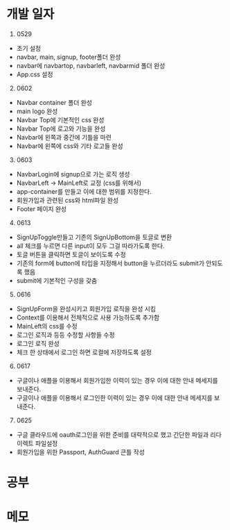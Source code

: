 # 개발 일자

1. 0529
  - 초기 설정
  - navbar, main, signup, footer폴더 완성
  - navbar에 navbartop, navbarleft, navbarmid 폴더 완성
  - App.css 설정 

2. 0602
  - Navbar container 폴더 완성
  - main logo 완성
  - Navbar Top에 기본적인 css 완성
  - Navbar Top에 로고와 기능을 완성
  - Navbar에 왼쪽과 중간에 기틀을 마련
  - Navbar에 왼쪽에 css와 기타 로고들 완성

3. 0603
  - NavbarLogin에 signup으로 가는 로직 생성
  - NavbarLeft -> MainLeft로 교정 (css를 위해서)
  - app-container를 만들고 이에 대한 범위를 지정한다.
  - 회원가입과 관련된 css와 html파일 완성
  - Footer 페이지 완성

4. 0613

  - SignUpToggle만들고 기존의 SignUpBottom을 토글로 변환
  - all 체크를 누르면 다른 input이 모두 그걸 따라가도록 한다. 
  - 토글 버튼을 클릭하면 토글이 보이도록 수정
  - 기존의 form에 button에 타입을 지정해서 button을 누르더라도 submit가 안되도록 했음
  - submit에 기본적인 구성을 갖춤

5. 0616

  - SignUpForm을 완성시키고 회원가입 로직을 완성 시킴
  - Context를 이용해서 전체적으로 사용 가능하도록 추가함
  - MainLeft의 css를 수정
  - 로그인 로직과 등등 수정할 사항들 수정
  - 로그인 로직 완성
  - 체크 한 상태에서 로그인 하면 로컬에 저장하도록 설정

6. 0617

  - 구글이나 애플을 이용해서 회원가입한 이력이 있는 경우 이에 대한 안내 메세지를 보내준다.
  - 구글이나 애플을 이용해서 로그인한 이력이 있는 경우 이에 대한 안내 메세지를 보내준다.

7. 0625

  - 구글 클라우드에 oauth로그인을 위한 준비를 대략적으로 했고 간단한 파일과 리다이렉트 파일설정
  - 회원가입을 위한 Passport, AuthGuard 큰틀 작성

# 공부 


# 메모